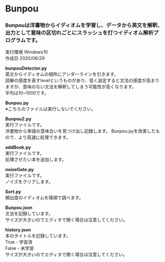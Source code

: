 # Bunpou
### Bunpouは洋書物からイディオムを学習し、データから英文を解釈、出力として意味の区切れごとにスラッシュを打つイディオム解析プログラムです。

実行環境 Windows10  
作成日 2020/06/29 

**bunpouDetector.py**  
英文からイディオムの個所にアンダーラインを引きます。  
読解の感度を表すlevelというものがあり、低く設定すると文法の感度が高まりますが、意味のない文法を解釈してしまう可能性が高くなります。  
平均は10~1000です。

**Bunpou.py**  
※こちらのファイルは実行しないでください。

**Bunpou2.py**  
実行ファイルです。  
洋書物から単語の意味合いを見つけ出し記録します。 
Bunpou.pyを改善したもので、より高速に処理できます。

**addBook.py**  
実行ファイルです。  
処理させたい本を追加します。

**noiseGate.py**  
実行ファイルです。  
ノイズをクリアします。

**Sort.py**  
頻出度のイディオムを降順で調べます。

**Bunpou.json**  
文法を記録しています。  
サイズが大きいのでエディタで開く場合は注意してください。

**history.json**  
本のタイトルを記録しています。  
True - 学習済  
False - 未学習  
サイズが大きいのでエディタで開く場合は注意してください。